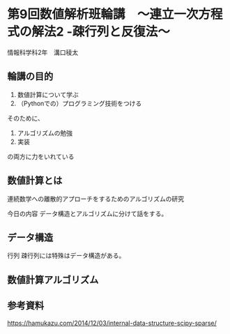 # 第9回数値解析班輪講　〜連立一次方程式の解法2 -疎行列と反復法〜

情報科学科2年　溝口稜太

## 輪講の目的

1. 数値計算について学ぶ
2. （Pythonでの）プログラミング技術をつける

そのために、

1. アルゴリズムの勉強
2. 実装

の両方に力をいれている

## 数値計算とは

連続数学への離散的アプローチをするためのアルゴリズムの研究

今日の内容
データ構造とアルゴリズムに分けて話をする。

## データ構造

行列
疎行列には特殊はデータ構造がある。



## 数値計算アルゴリズム

## 参考資料

https://hamukazu.com/2014/12/03/internal-data-structure-scipy-sparse/